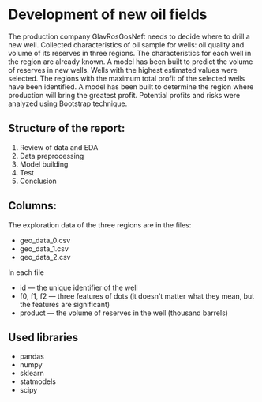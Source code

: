 # Development of new oil fields

The production company GlavRosGosNeft needs to decide where to drill a new well. Collected characteristics of oil sample for wells: oil quality and volume of its reserves in three regions. The characteristics for each well in the region are already known. A model has been built to predict the volume of reserves in new wells. Wells with the highest estimated values were selected. The regions with the maximum total profit of the selected wells have been identified. A model has been built to determine the region where production will bring the greatest profit. Potential profits and risks were analyzed using Bootstrap technique.

## Structure of the report:

1. Review of data and  EDA
2. Data preprocessing
3. Model building
4. Test
5. Conclusion


## Columns:

The exploration data of the three regions are in the files:

- geo_data_0.csv
- geo_data_1.csv
- geo_data_2.csv

In each file

- id — the unique identifier of the well
- f0, f1, f2 — three features of dots (it doesn't matter what they mean, but the features are significant)
- product — the volume of reserves in the well (thousand barrels)

## Used libraries

- pandas
- numpy
- sklearn
- statmodels
- scipy
